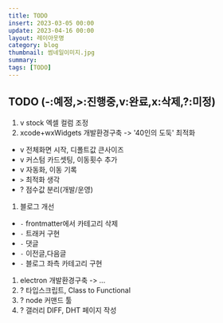 ```yaml
---
title: TODO
insert: 2023-03-05 00:00
update: 2023-04-16 00:00
layout: 레이아웃명
category: blog
thumbnail: 썸네일이미지.jpg
summary: 
tags: [TODO]
---
```


## TODO (-:예정,>:진행중,v:완료,x:삭제,?:미정)
1. v stock 엑셀 컬럼 조정
1. xcode+wxWidgets 개발환경구축 -> '40인의 도둑' 최적화
- v 전체화면 시작, 디폴트값 큰사이즈
- v 커스텀 카드셋팅, 이동횟수 추가
- v 자동화, 이동 기록
- ```>``` 최적화 생각
- ? 점수값 분리(개발/운영)
1. 블로그 개선
- ```-``` frontmatter에서 카테고리 삭제
- ```-``` 트래커 구현
- ```-``` 댓글
- ```-``` 이전글,다음글
- ```-``` 블로그 좌측 카테고리 구현
1. electron 개발환경구축 -> ...
1. ? 타입스크립트, Class to Functional
1. ? node 커맨드 툴
1. ? 갤러리 DIFF, DHT 페이지 작성